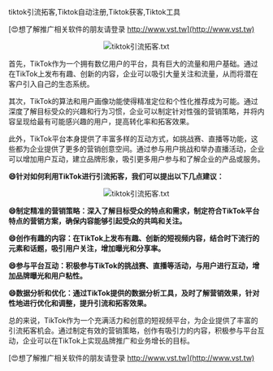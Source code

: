 tiktok引流拓客,Tiktok自动注册,Tiktok获客,Tiktok工具

[😍想了解推广相关软件的朋友请登录 http://www.vst.tw](http://www.vst.tw)

 <center><img src="https://vst.tw/MP4/tuiguang/png/2.png" alt="tiktok引流拓客.txt"></center>

首先，TikTok作为一个拥有数亿用户的平台，具有巨大的流量和用户基础。通过在TikTok上发布有趣、创新的内容，企业可以吸引大量关注和流量，从而将潜在客户引入自己的生态系统。

其次，TikTok的算法和用户画像功能使得精准定位和个性化推荐成为可能。通过深度了解目标受众的兴趣和行为习惯，企业可以制定针对性强的营销策略，并将内容呈现给最有可能感兴趣的用户，提高转化率和拓客效果。

此外，TikTok平台本身提供了丰富多样的互动方式，如挑战赛、直播等功能，这些都为企业提供了更多的营销创意空间。通过参与用户挑战和举办直播活动，企业可以增加用户互动，建立品牌形象，吸引更多用户参与和了解企业的产品或服务。

**😄针对如何利用TikTok进行引流拓客，我们可以提出以下几点建议：**

 <center><img src="https://vst.tw/MP4/tuiguang/png/8.png" alt="tiktok引流拓客.txt"></center>

**😄制定精准的营销策略：深入了解目标受众的特点和需求，制定符合TikTok平台特点的营销方案，确保内容能够引起受众的共鸣和关注。**

**😄创作有趣的内容：在TikTok上发布有趣、创新的短视频内容，结合时下流行的元素和话题，吸引用户关注，增加曝光和分享率。**

**😄参与平台互动：积极参与TikTok的挑战赛、直播等活动，与用户进行互动，增加品牌曝光和用户粘性。**

**😄数据分析和优化：通过TikTok提供的数据分析工具，及时了解营销效果，针对性地进行优化和调整，提升引流和拓客效果。**

总的来说，TikTok作为一个充满活力和创意的短视频平台，为企业提供了丰富的引流拓客机会。通过制定有效的营销策略，创作有吸引力的内容，积极参与平台互动，企业可以在TikTok上实现品牌推广和业务增长的目标。

[😍想了解推广相关软件的朋友请登录 http://www.vst.tw](http://www.vst.tw)



